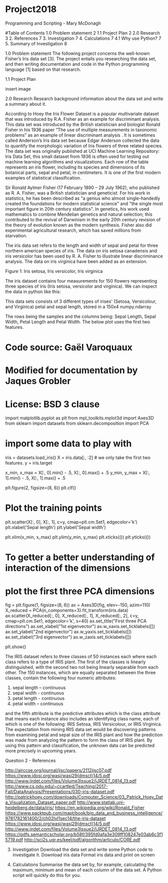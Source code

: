 # Project2018
Programming and Scripting - Mary McDonagh

#Table of Contents
1.0 Problem statement	2
1.1 Project Plan	2
2.0 Research	3
2. References	7
3. Investigation	7
4. Calculations	7
4.1 Why use Python?	7
5. Summary of Investigation	8

1.0 Problem statement
The following project concerns the well-known Fisher’s Iris data set [3]. The project
entails you researching the data set, and then writing documentation and code in the
Python programming language [1] based on that research.

1.1 Project Plan

insert image

2.0 Research
Research background information about the data set and write a summary about
it.

According to Hoey the Iris Flower Dataset is a popular multivariate dataset that was introduced by R.A. Fisher as an example for discriminant analysis. This data set was introduced by the British statistician and biologist Ronald Fisher in his 1936 paper “The use of multiple measurements in taxonomic problems” as an example of linear discriminant analysis . It is sometimes called Anderson’s Iris data set because Edgar Anderson collected the data to quantify the morphologic variation of Iris flowers of three related species. The data set was originally published at UCI Machine Learning Repository: Iris Data Set, this small dataset from 1936 is often used for testing out machine learning algorithms and visualizations. Each row of the table represents an iris flower, including its species and dimensions of its botanical parts, sepal and petal, in centimeters. It is one of the first modern examples of statistical classification.

Sir Ronald Aylmer Fisher (17 February 1890 – 29 July 1962), who published as R. A. Fisher, was a British statistician and geneticist. For his work in statistics, he has been described as "a genius who almost single-handedly created the foundations for modern statistical science" and "the single most important figure in 20th century statistics". In genetics, his work used mathematics to combine Mendelian genetics and natural selection; this contributed to the revival of Darwinism in the early 20th century revision of the theory of evolution known as the modern synthesis. Fisher also did experimental agricultural research, which has saved millions from starvation. 

The iris data set refers to the length and width of sepal and petal for three northern american species of iris. The data on iris setosa canadensis and iris versicolor has been used by R. A. Fisher to illustrate linear discriminance analysis. The data on iris virginica have been added as an extension.




Figure 1: Iris setosa, Iris versicolor, Iris virginica

The iris dataset contains four measurements for 150 flowers representing three species of iris (Iris setosa, versicolor and virginica). 
We can inspect the data in python like this:

This data sets consists of 3 different types of irises' (Setosa, Versicolour, and Virginica) petal and sepal length, stored in a 150x4 numpy.ndarray

The rows being the samples and the columns being: Sepal Length, Sepal Width, Petal Length	and Petal Width. The below plot uses the first two features.




# Code source: Gaël Varoquaux
# Modified for documentation by Jaques Grobler
# License: BSD 3 clause

import matplotlib.pyplot as plt
from mpl_toolkits.mplot3d import Axes3D
from sklearn import datasets
from sklearn.decomposition import PCA

# import some data to play with
iris = datasets.load_iris()
X = iris.data[:, :2]  # we only take the first two features.
y = iris.target

x_min, x_max = X[:, 0].min() - .5, X[:, 0].max() + .5
y_min, y_max = X[:, 1].min() - .5, X[:, 1].max() + .5

plt.figure(2, figsize=(8, 6))
plt.clf()

# Plot the training points
plt.scatter(X[:, 0], X[:, 1], c=y, cmap=plt.cm.Set1,
            edgecolor='k')
plt.xlabel('Sepal length')
plt.ylabel('Sepal width')

plt.xlim(x_min, x_max)
plt.ylim(y_min, y_max)
plt.xticks(())
plt.yticks(())

# To getter a better understanding of interaction of the dimensions
# plot the first three PCA dimensions
fig = plt.figure(1, figsize=(8, 6))
ax = Axes3D(fig, elev=-150, azim=110)
X_reduced = PCA(n_components=3).fit_transform(iris.data)
ax.scatter(X_reduced[:, 0], X_reduced[:, 1], X_reduced[:, 2], c=y,
           cmap=plt.cm.Set1, edgecolor='k', s=40)
ax.set_title("First three PCA directions")
ax.set_xlabel("1st eigenvector")
ax.w_xaxis.set_ticklabels([])
ax.set_ylabel("2nd eigenvector")
ax.w_yaxis.set_ticklabels([])
ax.set_zlabel("3rd eigenvector")
ax.w_zaxis.set_ticklabels([])

plt.show()



The IRIS dataset refers to three classes of 50 instances each where each class refers to a type of IRIS plant. The first of the classes is linearly distinguished, with the second two not being linearly separable from each other. The 150 instances, which are equally separated between the three classes, contain the following four numeric attributes: 

1. sepal length – continuous 
2. sepal width - continuous 
3. petal length - continuous 
4. petal width – continuous 

and the fifth attribute is the predictive attributes which is the class attribute that means each instance also includes an identifying class name, each of which is one of the following: IRIS Setosa, IRIS Versicolour, or IRIS Virginica. The expectation from mining IRIS data set would be discovering patterns from examining petal and sepal size of the IRIS plant and how the prediction was made from analyzing the pattern to form the class of IRIS plant. By using this pattern and classification, the unknown data can be predicted more precisely in upcoming years. 

Question 2 - References

http://airccse.org/journal/ijsc/papers/2112ijsc07.pdf
https://www.idosi.org/wasj/wasj29(dmsct)14/5.pdf
http://www.ijrdet.com/files/Volume3Issue2/IJRDET_0814_13.pdf
http://www.cs.odu.edu/~ccartled/Teaching/2017-Fall/DataAnalysis/Presentations/030-iris-dataset.pdf
http://patrickhoey.com/downloads/Computer_Science/03_Patrick_Hoey_Data_Visualization_Dataset_paper.pdf
http://www.statlab.uni-heidelberg.de/data/iris/
https://en.wikipedia.org/wiki/Ronald_Fisher
https://www.packtpub.com/mapt/book/big_data_and_business_intelligence/9781782161400/2/ch02lvl1sec14/the-iris-dataset
https://www.idosi.org/wasj/wasj29(dmsct)14/5.pdf
http://www.ijrdet.com/files/Volume3Issue2/IJRDET_0814_13.pdf
https://pdfs.semanticscholar.org/b58f/395fd0afa3e309ff108247e03ab6c3f15719.pdf
http://sci2s.ugr.es/keel/pdf/algorithm/articulo/CORE.pdf



3. Investigation
Download the data set and write some Python code to investigate it.
Download iris data
Format iris data and print on screen

4. Calculations
Summarise the data set by, for example, calculating the maximum, minimum and mean of each column of the data set. A Python script will quickly do this for you.
